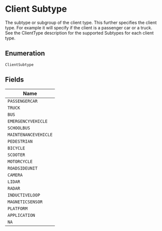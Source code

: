 
# Client Subtype

The subtype or subgroup of the client type. This further specifies the client type. For example it will specify if the client is a passenger car or a truck. See the ClientType description for the supported Subtypes for each client type.

## Enumeration

`ClientSubtype`

## Fields

| Name |
|  --- |
| `PASSENGERCAR` |
| `TRUCK` |
| `BUS` |
| `EMERGENCYVEHICLE` |
| `SCHOOLBUS` |
| `MAINTENANCEVEHICLE` |
| `PEDESTRIAN` |
| `BICYCLE` |
| `SCOOTER` |
| `MOTORCYCLE` |
| `ROADSIDEUNIT` |
| `CAMERA` |
| `LIDAR` |
| `RADAR` |
| `INDUCTIVELOOP` |
| `MAGNETICSENSOR` |
| `PLATFORM` |
| `APPLICATION` |
| `NA` |

